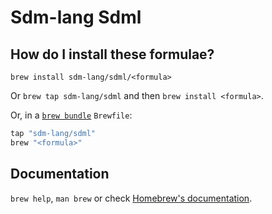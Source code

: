 # Sdm-lang Sdml

## How do I install these formulae?

`brew install sdm-lang/sdml/<formula>`

Or `brew tap sdm-lang/sdml` and then `brew install <formula>`.

Or, in a [`brew bundle`](https://github.com/Homebrew/homebrew-bundle) `Brewfile`:

```ruby
tap "sdm-lang/sdml"
brew "<formula>"
```

## Documentation

`brew help`, `man brew` or check [Homebrew's documentation](https://docs.brew.sh).
